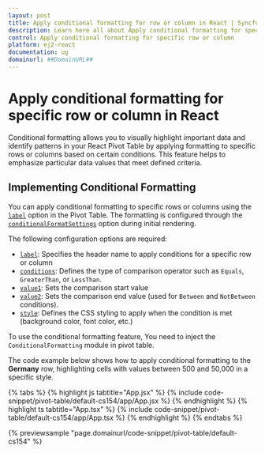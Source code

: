 ```yaml
---
layout: post
title: Apply conditional formatting for row or column in React | Syncfusion
description: Learn here all about Apply conditional formatting for specific row or column in Syncfusion React Pivotview component of Syncfusion Essential JS 2 and more.
control: Apply conditional formatting for specific row or column 
platform: ej2-react
documentation: ug
domainurl: ##DomainURL##
---
```


# Apply conditional formatting for specific row or column in React

Conditional formatting allows you to visually highlight important data and identify patterns in your React Pivot Table by applying formatting to specific rows or columns based on certain conditions. This feature helps to emphasize particular data values that meet defined criteria.

## Implementing Conditional Formatting

You can apply conditional formatting to specific rows or columns using the [`label`](https://ej2.syncfusion.com/react/documentation/api/pivotview/conditionalFormatSettingsModel/#label) option in the Pivot Table. The formatting is configured through the [`conditionalFormatSettings`](https://ej2.syncfusion.com/react/documentation/api/pivotview/dataSourceSettingsModel/#conditionalformatsettings) option during initial rendering.

The following configuration options are required:

* [`label`](https://ej2.syncfusion.com/react/documentation/api/pivotview/conditionalFormatSettingsModel/#label): Specifies the header name to apply conditions for a specific row or column
* [`conditions`](https://ej2.syncfusion.com/react/documentation/api/pivotview/conditionalFormatSettingsModel/#conditions): Defines the type of comparison operator such as `Equals`, `GreaterThan`, or `LessThan`.
* [`value1`](https://ej2.syncfusion.com/react/documentation/api/pivotview/conditionalFormatSettingsModel/#value1): Sets the comparison start value
* [`value2`](https://ej2.syncfusion.com/react/documentation/api/pivotview/conditionalFormatSettingsModel/#value2): Sets the comparison end value (used for `Between` and `NotBetween` conditions).
* [`style`](https://ej2.syncfusion.com/react/documentation/api/pivotview/conditionalFormatSettingsModel/#style): Defines the CSS styling to apply when the condition is met (background color, font color, etc.)

To use the conditional formatting feature, You need to inject the `ConditionalFormatting` module in pivot table.

The code example below shows how to apply conditional formatting to the **Germany** row, highlighting cells with values between 500 and 50,000 in a specific style.

{% tabs %}
{% highlight js tabtitle="App.jsx" %}
{% include code-snippet/pivot-table/default-cs154/app/App.jsx %}
{% endhighlight %}
{% highlight ts tabtitle="App.tsx" %}
{% include code-snippet/pivot-table/default-cs154/app/App.tsx %}
{% endhighlight %}
{% endtabs %}

{% previewsample "page.domainurl/code-snippet/pivot-table/default-cs154" %} 